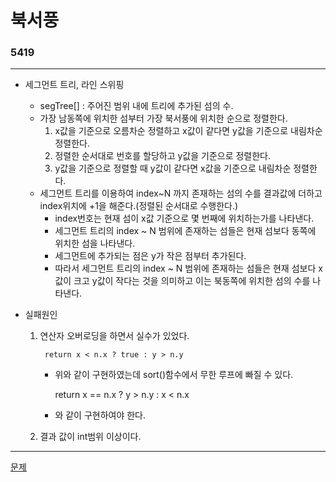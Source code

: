 # 북서풍
### 5419
***
- 세그먼트 트리, 라인 스위핑
	- segTree[] : 주어진 범위 내에 트리에 추가된 섬의 수.
	- 가장 남동쪽에 위치한 섬부터 가장 북서풍에 위치한 순으로 정렬한다.
		1. x값을 기준으로 오름차순 정렬하고 x값이 같다면 y값을 기준으로 내림차순 정렬한다.
		2. 정렬한 순서대로 번호를 할당하고 y값을 기준으로 정렬한다.
		3. y값을 기준으로 정렬할 때 y값이 같다면 x값을 기준으로 내림차순 정렬한다.
	+ 세그먼트 트리를 이용하여 index~N 까지 존재하는 섬의 수를 결과값에 더하고 index위치에 +1을 해준다.(정렬된 순서대로 수행한다.)
		- index번호는 현재 섬이 x값 기준으로 몇 번째에 위치하는가를 나타낸다.
		- 세그먼트 트리의 index ~ N 범위에 존재하는 섬들은 현재 섬보다 동쪽에 위치한 섬을 나타낸다.
		- 세그먼트에 추가되는 점은 y가 작은 점부터 추가된다.
		- 따라서 세그먼트 트리의 index ~ N 범위에 존재하는 섬들은 현재 섬보다 x값이 크고 y값이 작다는 것을 의미하고 이는 북동쪽에 위치한 섬의 수를 나타낸다.

- 실패원인
	1. 연산자 오버로딩을 하면서 실수가 있었다.
	
   			return x < n.x ? true : y > n.y
		
		- 위와 같이 구현하였는데 sort()함수에서 무한 루프에 빠질 수 있다.
		
    		return x == n.x ? y > n.y : x < n.x
		
		- 와 같이 구현하여야 한다.
	2. 결과 값이 int범위 이상이다.

***
[문제](https://www.acmicpc.net/problem/5419)
			 
